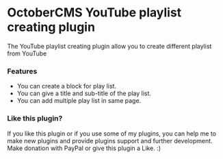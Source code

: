 OctoberCMS YouTube playlist creating plugin
=============
The YouTube playlist creating plugin allow you to create different playlist from YouTube

### Features ######
* You can create a block for play list.
* You can give a title and sub-title of the play list.
* You can add multiple play list in same page.

### Like this plugin? ######
If you like this plugin or if you use some of my plugins, you can help me to make new plugins and provide plugins support and further development. Make donation with PayPal or give this plugin a Like. :)
